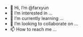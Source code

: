 - 👋 Hi, I’m @farxyun
- 👀 I’m interested in ...
- 🌱 I’m currently learning ...
- 💞️ I’m looking to collaborate on ...
- 📫 How to reach me ...

<!---
farxyun/farxyun is a ✨ special ✨ repository because its `README.md` (this file) appears on your GitHub profile.
You can click the Preview link to take a look at your changes.
--->
